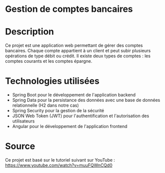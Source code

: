 # Gestion de comptes bancaires
# Description
Ce projet est une application web permettant de gérer des comptes bancaires. Chaque compte appartient à un client et peut subir plusieurs opérations de type débit ou crédit. Il existe deux types de comptes : les comptes courants et les comptes épargne.

# Technologies utilisées
- Spring Boot pour le développement de l'application backend
- Spring Data pour la persistance des données avec une base de données relationnelle (H2 dans notre cas)
- Spring Security pour la gestion de la sécurité
- JSON Web Token (JWT) pour l'authentification et l'autorisation des utilisateurs
- Angular pour le développement de l'application frontend

# Source
Ce projet est basé sur le tutoriel suivant sur YouTube :
https://www.youtube.com/watch?v=muuFQWnCQd0
